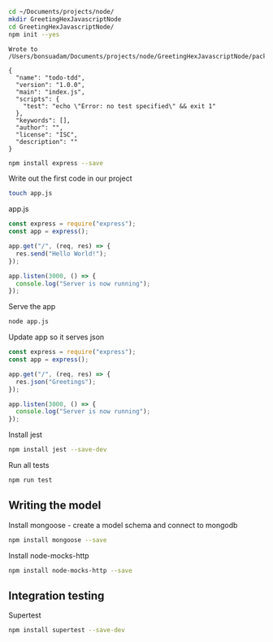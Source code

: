 ```bash
cd ~/Documents/projects/node/
mkdir GreetingHexJavascriptNode
cd GreetingHexJavascriptNode/
npm init --yes

```

```
Wrote to /Users/bonsuadam/Documents/projects/node/GreetingHexJavascriptNode/package.json:

{
  "name": "todo-tdd",
  "version": "1.0.0",
  "main": "index.js",
  "scripts": {
    "test": "echo \"Error: no test specified\" && exit 1"
  },
  "keywords": [],
  "author": "",
  "license": "ISC",
  "description": ""
}
```

```bash
npm install express --save

```

Write out the first code in our project

```bash
touch app.js
```

app.js

```js
const express = require("express");
const app = express();

app.get("/", (req, res) => {
  res.send("Hello World!");
});

app.listen(3000, () => {
  console.log("Server is now running");
});
```

Serve the app

```bash
node app.js
```

Update app so it serves json

```js
const express = require("express");
const app = express();

app.get("/", (req, res) => {
  res.json("Greetings");
});

app.listen(3000, () => {
  console.log("Server is now running");
});
```

Install jest

```bash
npm install jest --save-dev
```

Run all tests

```bash
npm run test
```

## Writing the model

Install mongoose - create a model schema and connect to mongodb

```bash
npm install mongoose --save
```

Install node-mocks-http

```bash
npm install node-mocks-http --save
```

## Integration testing

Supertest

```bash
npm install supertest --save-dev
```
